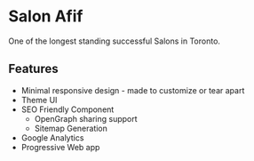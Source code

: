 # Salon Afif

One of the longest standing successful Salons in Toronto.

## Features

- Minimal responsive design - made to customize or tear apart
- Theme UI
- SEO Friendly Component
  - OpenGraph sharing support
  - Sitemap Generation
- Google Analytics
- Progressive Web app
